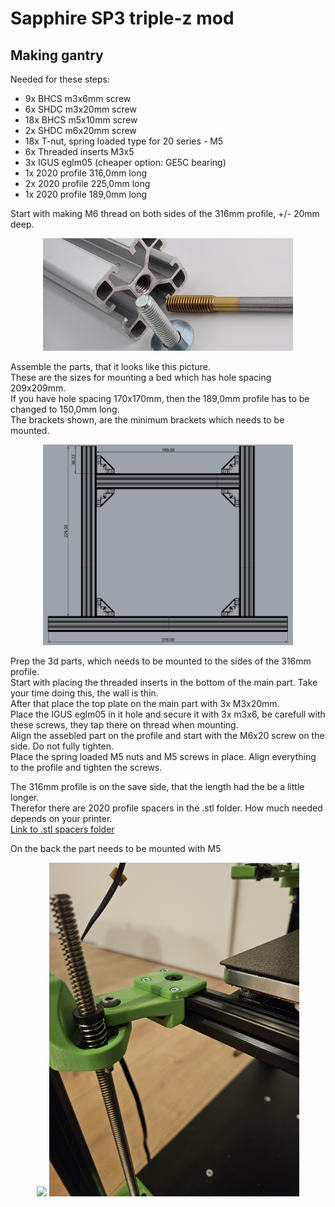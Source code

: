 # Sapphire SP3 triple-z mod

## Making gantry
Needed for these steps: <br>
- 9x  BHCS m3x6mm screw <br>
- 6x SHDC m3x20mm screw <br>
- 18x BHCS m5x10mm screw <br>
- 2x  SHDC m6x20mm screw <br>
- 18x T-nut, spring loaded type for 20 series - M5 <br>
- 6x Threaded inserts M3x5 <br>
- 3x IGUS eglm05 (cheaper option: GE5C bearing) <br>
- 1x 2020 profile 316,0mm long <br>
- 2x 2020 profile 225,0mm long <br>
- 1x 2020 profile 189,0mm long <br>


Start with making M6 thread on both sides of the 316mm profile, +/- 20mm deep.
<p align="center">
  <img width="400" src="../pictures/20210107_125226-scaled.jpg">
</p>

Assemble the parts, that it looks like this picture. <br>
These are the sizes for mounting a bed which has hole spacing 209x209mm. <br>
If you have hole spacing 170x170mm, then the 189,0mm profile has to be changed to 150,0mm long. <br>
The brackets shown, are the minimum brackets which needs to be mounted. <br>
<p align="center">
  <img width="400" src="../pictures/gantry.png">
</p>

Prep the 3d parts, which needs to be mounted to the sides of the 316mm profile. <br>
Start with placing the threaded inserts in the bottom of the main part. Take your time doing this, the wall is thin. <br>
After that place the top plate on the main part with 3x M3x20mm. <br>
Place the IGUS eglm05 in it hole and secure it with 3x m3x6, be carefull with these screws, they tap there on thread when mounting. <br>
Align the assebled part on the profile and start with the M6x20 screw on the side. Do not fully tighten. <br>
Place the spring loaded M5 nuts and M5 screws in place. Align everything to the profile and tighten the screws. <br>

The 316mm profile is on the save side, that the length had the be a little longer. <br>
Therefor there are 2020 profile spacers in the .stl folder. How much needed depends on your printer. <br>
<a href="../../.stl_files/2020_profile_spacers">Link to .stl spacers folder</a>

On the back the part needs to be mounted with M5


<p align="center">
  <img width="400" src="../pictures/20240226_180537.jpg">
  <img width="400" src="../pictures/20240226_180545.jpg">
</p>
